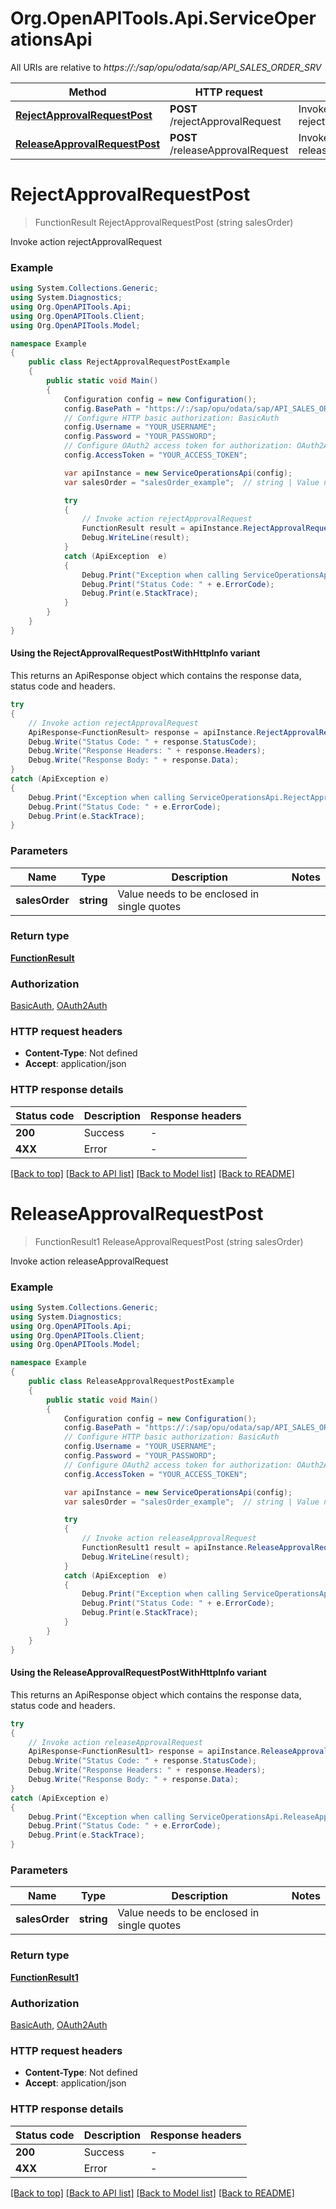 # Org.OpenAPITools.Api.ServiceOperationsApi

All URIs are relative to *https://:/sap/opu/odata/sap/API_SALES_ORDER_SRV*

| Method | HTTP request | Description |
|--------|--------------|-------------|
| [**RejectApprovalRequestPost**](ServiceOperationsApi.md#rejectapprovalrequestpost) | **POST** /rejectApprovalRequest | Invoke action rejectApprovalRequest |
| [**ReleaseApprovalRequestPost**](ServiceOperationsApi.md#releaseapprovalrequestpost) | **POST** /releaseApprovalRequest | Invoke action releaseApprovalRequest |

<a id="rejectapprovalrequestpost"></a>
# **RejectApprovalRequestPost**
> FunctionResult RejectApprovalRequestPost (string salesOrder)

Invoke action rejectApprovalRequest

### Example
```csharp
using System.Collections.Generic;
using System.Diagnostics;
using Org.OpenAPITools.Api;
using Org.OpenAPITools.Client;
using Org.OpenAPITools.Model;

namespace Example
{
    public class RejectApprovalRequestPostExample
    {
        public static void Main()
        {
            Configuration config = new Configuration();
            config.BasePath = "https://:/sap/opu/odata/sap/API_SALES_ORDER_SRV";
            // Configure HTTP basic authorization: BasicAuth
            config.Username = "YOUR_USERNAME";
            config.Password = "YOUR_PASSWORD";
            // Configure OAuth2 access token for authorization: OAuth2Auth
            config.AccessToken = "YOUR_ACCESS_TOKEN";

            var apiInstance = new ServiceOperationsApi(config);
            var salesOrder = "salesOrder_example";  // string | Value needs to be enclosed in single quotes

            try
            {
                // Invoke action rejectApprovalRequest
                FunctionResult result = apiInstance.RejectApprovalRequestPost(salesOrder);
                Debug.WriteLine(result);
            }
            catch (ApiException  e)
            {
                Debug.Print("Exception when calling ServiceOperationsApi.RejectApprovalRequestPost: " + e.Message);
                Debug.Print("Status Code: " + e.ErrorCode);
                Debug.Print(e.StackTrace);
            }
        }
    }
}
```

#### Using the RejectApprovalRequestPostWithHttpInfo variant
This returns an ApiResponse object which contains the response data, status code and headers.

```csharp
try
{
    // Invoke action rejectApprovalRequest
    ApiResponse<FunctionResult> response = apiInstance.RejectApprovalRequestPostWithHttpInfo(salesOrder);
    Debug.Write("Status Code: " + response.StatusCode);
    Debug.Write("Response Headers: " + response.Headers);
    Debug.Write("Response Body: " + response.Data);
}
catch (ApiException e)
{
    Debug.Print("Exception when calling ServiceOperationsApi.RejectApprovalRequestPostWithHttpInfo: " + e.Message);
    Debug.Print("Status Code: " + e.ErrorCode);
    Debug.Print(e.StackTrace);
}
```

### Parameters

| Name | Type | Description | Notes |
|------|------|-------------|-------|
| **salesOrder** | **string** | Value needs to be enclosed in single quotes |  |

### Return type

[**FunctionResult**](FunctionResult.md)

### Authorization

[BasicAuth](../README.md#BasicAuth), [OAuth2Auth](../README.md#OAuth2Auth)

### HTTP request headers

 - **Content-Type**: Not defined
 - **Accept**: application/json


### HTTP response details
| Status code | Description | Response headers |
|-------------|-------------|------------------|
| **200** | Success |  -  |
| **4XX** | Error |  -  |

[[Back to top]](#) [[Back to API list]](../README.md#documentation-for-api-endpoints) [[Back to Model list]](../README.md#documentation-for-models) [[Back to README]](../README.md)

<a id="releaseapprovalrequestpost"></a>
# **ReleaseApprovalRequestPost**
> FunctionResult1 ReleaseApprovalRequestPost (string salesOrder)

Invoke action releaseApprovalRequest

### Example
```csharp
using System.Collections.Generic;
using System.Diagnostics;
using Org.OpenAPITools.Api;
using Org.OpenAPITools.Client;
using Org.OpenAPITools.Model;

namespace Example
{
    public class ReleaseApprovalRequestPostExample
    {
        public static void Main()
        {
            Configuration config = new Configuration();
            config.BasePath = "https://:/sap/opu/odata/sap/API_SALES_ORDER_SRV";
            // Configure HTTP basic authorization: BasicAuth
            config.Username = "YOUR_USERNAME";
            config.Password = "YOUR_PASSWORD";
            // Configure OAuth2 access token for authorization: OAuth2Auth
            config.AccessToken = "YOUR_ACCESS_TOKEN";

            var apiInstance = new ServiceOperationsApi(config);
            var salesOrder = "salesOrder_example";  // string | Value needs to be enclosed in single quotes

            try
            {
                // Invoke action releaseApprovalRequest
                FunctionResult1 result = apiInstance.ReleaseApprovalRequestPost(salesOrder);
                Debug.WriteLine(result);
            }
            catch (ApiException  e)
            {
                Debug.Print("Exception when calling ServiceOperationsApi.ReleaseApprovalRequestPost: " + e.Message);
                Debug.Print("Status Code: " + e.ErrorCode);
                Debug.Print(e.StackTrace);
            }
        }
    }
}
```

#### Using the ReleaseApprovalRequestPostWithHttpInfo variant
This returns an ApiResponse object which contains the response data, status code and headers.

```csharp
try
{
    // Invoke action releaseApprovalRequest
    ApiResponse<FunctionResult1> response = apiInstance.ReleaseApprovalRequestPostWithHttpInfo(salesOrder);
    Debug.Write("Status Code: " + response.StatusCode);
    Debug.Write("Response Headers: " + response.Headers);
    Debug.Write("Response Body: " + response.Data);
}
catch (ApiException e)
{
    Debug.Print("Exception when calling ServiceOperationsApi.ReleaseApprovalRequestPostWithHttpInfo: " + e.Message);
    Debug.Print("Status Code: " + e.ErrorCode);
    Debug.Print(e.StackTrace);
}
```

### Parameters

| Name | Type | Description | Notes |
|------|------|-------------|-------|
| **salesOrder** | **string** | Value needs to be enclosed in single quotes |  |

### Return type

[**FunctionResult1**](FunctionResult1.md)

### Authorization

[BasicAuth](../README.md#BasicAuth), [OAuth2Auth](../README.md#OAuth2Auth)

### HTTP request headers

 - **Content-Type**: Not defined
 - **Accept**: application/json


### HTTP response details
| Status code | Description | Response headers |
|-------------|-------------|------------------|
| **200** | Success |  -  |
| **4XX** | Error |  -  |

[[Back to top]](#) [[Back to API list]](../README.md#documentation-for-api-endpoints) [[Back to Model list]](../README.md#documentation-for-models) [[Back to README]](../README.md)

